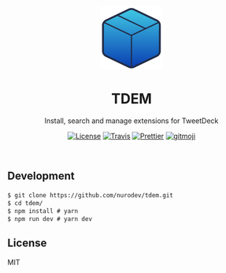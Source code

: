 <div align='center'>

  <a href='https://github.com/nurodev/tdem/releases'>
    <img alt='TweetDeck Extension Manager' width='128px' src='./assets/icon-1024.png' />
  </a>

  <h1> TDEM </h1>
  <p> Install, search and manage extensions for TweetDeck </p>

  [![License](https://img.shields.io/badge/license-mit-blue.svg?longCache=true&style=for-the-badge)](http://www.gnu.org/licenses/) [![Travis](https://img.shields.io/travis/NuroDev/TDEM/master.svg?style=for-the-badge)](https://travis-ci.org/NuroDev/TDEM) [![Prettier](https://img.shields.io/badge/code--style-%20prettier-c596c7.svg?longCache=true&style=for-the-badge)](https://prettier.io/) [![gitmoji](https://img.shields.io/badge/gitmoji-%20%F0%9F%98%9C%20%F0%9F%98%8D-FFDD67.svg?longCache=true&style=for-the-badge)](https://gitmoji.carloscuesta.me/)

  <br />
</div>

## Development

```shell
$ git clone https://github.com/nurodev/tdem.git
$ cd tdem/
$ npm install # yarn
$ npm run dev # yarn dev
```

## License

MIT